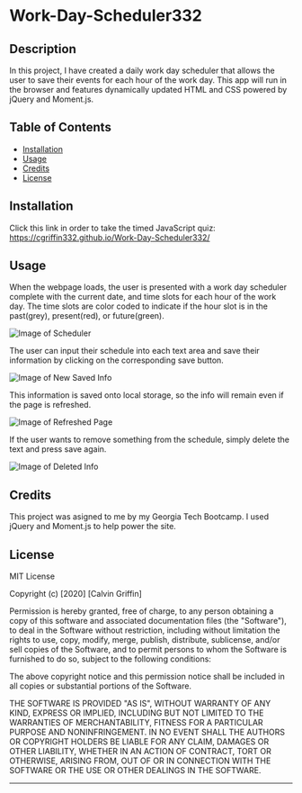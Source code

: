 # Work-Day-Scheduler332

## Description

In this project, I have created a daily work day scheduler that allows the user to save their events for each hour of the work day.  This app will run in the browser and features dynamically updated HTML and CSS powered by jQuery and Moment.js.

## Table of Contents

- [Installation](#installation)
- [Usage](#usage)
- [Credits](#credits)
- [License](#license)

## Installation

Click this link in order to take the timed JavaScript quiz:
https://cgriffin332.github.io/Work-Day-Scheduler332/

## Usage

When the webpage loads, the user is presented with a work day scheduler complete with the current date, and time slots for each hour of the work day. The time slots are color coded to indicate if the hour slot is in the past(grey), present(red), or future(green).

![Image of Scheduler](./assets/images/)

The user can input their schedule into each text area and save their information by clicking on the corresponding save button.

![Image of New Saved Info](./assets/images)

This information is saved onto local storage, so the info will remain even if the page is refreshed.

![Image of Refreshed Page](./assets/images/)

If the user wants to remove something from the schedule, simply delete the text and press save again.

![Image of Deleted Info](./assets/images/)



## Credits

This project was asigned to me by my Georgia Tech Bootcamp. I used jQuery and Moment.js to help power the site.

## License

MIT License

Copyright (c) [2020] [Calvin Griffin]

Permission is hereby granted, free of charge, to any person obtaining a copy
of this software and associated documentation files (the "Software"), to deal
in the Software without restriction, including without limitation the rights
to use, copy, modify, merge, publish, distribute, sublicense, and/or sell
copies of the Software, and to permit persons to whom the Software is
furnished to do so, subject to the following conditions:

The above copyright notice and this permission notice shall be included in all
copies or substantial portions of the Software.

THE SOFTWARE IS PROVIDED "AS IS", WITHOUT WARRANTY OF ANY KIND, EXPRESS OR
IMPLIED, INCLUDING BUT NOT LIMITED TO THE WARRANTIES OF MERCHANTABILITY,
FITNESS FOR A PARTICULAR PURPOSE AND NONINFRINGEMENT. IN NO EVENT SHALL THE
AUTHORS OR COPYRIGHT HOLDERS BE LIABLE FOR ANY CLAIM, DAMAGES OR OTHER
LIABILITY, WHETHER IN AN ACTION OF CONTRACT, TORT OR OTHERWISE, ARISING FROM,
OUT OF OR IN CONNECTION WITH THE SOFTWARE OR THE USE OR OTHER DEALINGS IN THE
SOFTWARE.

---